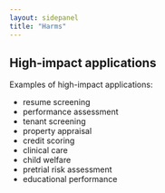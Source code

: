 ```yaml
---
layout: sidepanel
title: "Harms"
---
```


## High-impact applications

Examples of high-impact applications:

- resume screening
- performance assessment
- tenant screening
- property appraisal
- credit scoring
- clinical care
- child welfare
- pretrial risk assessment
- educational performance
